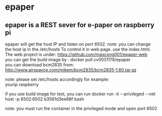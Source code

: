 # epaper 

## epaper is a REST sever for e-paper on raspberry pi
epaper will get the host IP and listen on port 6502.
note: you can change the host ip in the /etc/hosts
To control it in web page. use the index.html.    
The web project is under: https://github.com/maxcong001/epaper-web     
you can get the build image by : docker pull cv0031178/epaper    
you can download bcm2835 from:         
http://www.airspayce.com/mikem/bcm2835/bcm2835-1.60.tar.gz    

note: please set /etc/hosts accordingly
for example:    
yourip raspberry    

if you use build image for test, you can run 
docker run -ti  --privileged --net host -p 6502:6502 b3561d3ee68f bash    


note: you must run the container in the privileged mode and open port 6502 

